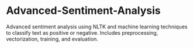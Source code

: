 # Advanced-Sentiment-Analysis
Advanced sentiment analysis using NLTK and machine learning techniques to classify text as positive or negative. Includes preprocessing, vectorization, training, and evaluation.
